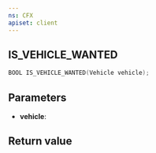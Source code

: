 ```yaml
---
ns: CFX
apiset: client
---
```

## IS_VEHICLE_WANTED

```c
BOOL IS_VEHICLE_WANTED(Vehicle vehicle);
```


## Parameters
* **vehicle**: 

## Return value
